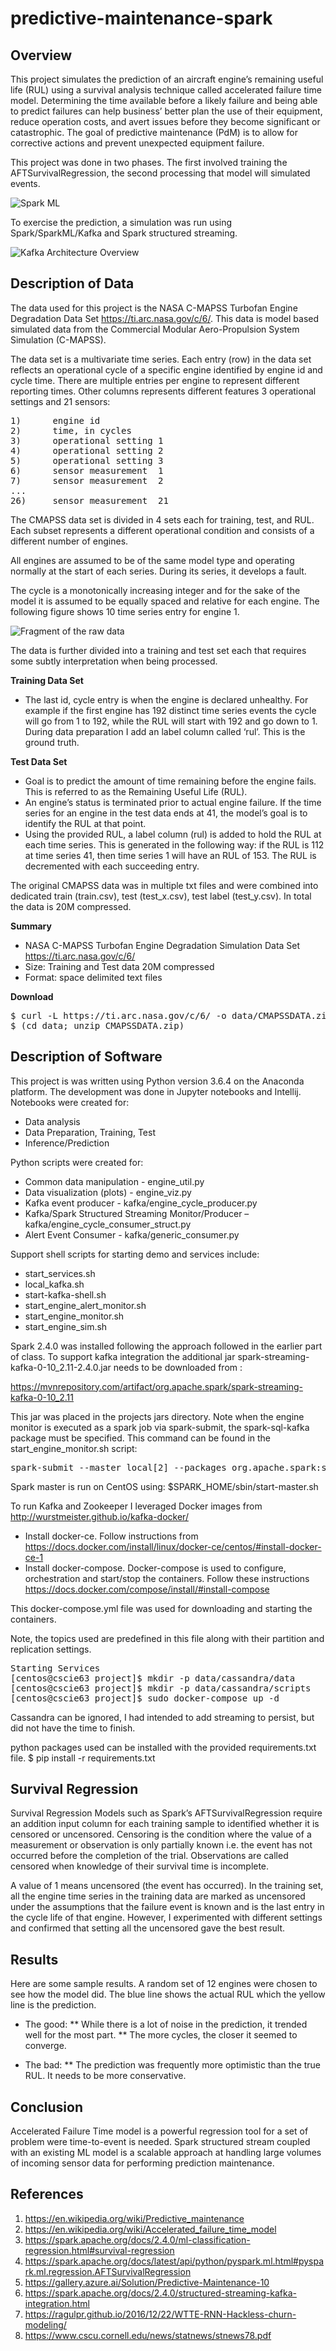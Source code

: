 # predictive-maintenance-spark

## Overview
This project simulates the prediction of an aircraft engine’s remaining useful life (RUL) using a survival analysis technique called accelerated failure time model. Determining the time available before a likely failure and being able to predict failures can help business’ better plan the use of their equipment, reduce operation costs, and avert issues before they become significant or catastrophic. The goal of predictive maintenance (PdM) is to allow for corrective actions and prevent unexpected equipment failure.

This project was done in two phases. The first involved training the AFTSurvivalRegression, the second processing that model will simulated events. 

![Spark ML](doc/images/spark_ml.png)

To exercise the prediction, a simulation was run using Spark/SparkML/Kafka and Spark structured streaming.

![Kafka Architecture Overview](doc/images/overview.png)

## Description of Data
The data used for this project is the NASA C-MAPSS Turbofan Engine Degradation Data Set https://ti.arc.nasa.gov/c/6/.  This data is model based simulated data from the Commercial Modular Aero-Propulsion System Simulation (C-MAPSS).

The data set is a multivariate time series. Each entry (row) in the data set reflects an operational cycle of a specific engine identified by engine id and cycle time. There are multiple entries per engine to represent different reporting times. Other columns represents different features 3 operational settings and 21 sensors:

<pre>
1)      engine id
2)      time, in cycles
3)      operational setting 1
4)      operational setting 2
5)      operational setting 3
6)      sensor measurement  1
7)      sensor measurement  2
...
26)     sensor measurement  21
</pre>

The CMAPSS data set is divided in 4 sets each for training, test, and RUL. Each subset represents a different operational condition and consists of a different number of engines.

All engines are assumed to be of the same model type and operating normally at the start of each series.  During its series, it develops a fault.

The cycle is a monotonically increasing integer and for the sake of the model it is assumed to be equally spaced and relative for each engine. The following figure shows 10 time series entry for engine 1.

![Fragment of the raw data](doc/images/data_fragment.png)


The data is further divided into a training and test set each that requires some subtly interpretation when being processed.

**Training Data Set**
* The last id, cycle entry is when the engine is declared unhealthy. For example if the first engine has 192 distinct time series events the cycle will go from 1 to 192, while the RUL will start with 192 and go down to 1. During data preparation I add an label column called ‘rul’. This is the ground truth. 

**Test Data Set** 
* Goal is to predict the amount of time remaining before the engine fails. This is referred to as the Remaining Useful Life (RUL).
* An engine’s status is terminated prior to actual engine failure. If the time series for an engine in the test data ends at 41, the model’s goal is to identify the RUL at that point.
* Using the provided RUL, a label column (rul) is added to hold the RUL at each time series.  This is generated in the following way: if the RUL is 112 at time series 41, then time series 1 will have an RUL of 153. The RUL is decremented with each succeeding entry.


The original CMAPSS data was in multiple txt files and were combined into dedicated train (train.csv), test (test_x.csv), test label (test_y.csv). In total the data is 20M compressed.

**Summary**
* NASA C-MAPSS Turbofan Engine Degradation Simulation Data Set https://ti.arc.nasa.gov/c/6/ 
* Size: Training and Test data 20M compressed
* Format: space delimited text files


**Download**

<pre>
$ curl -L https://ti.arc.nasa.gov/c/6/ -o data/CMAPSSDATA.zip
$ (cd data; unzip CMAPSSDATA.zip)
</pre>


## Description of Software
This project is was written using Python version 3.6.4 on the Anaconda platform. The development was done in Jupyter notebooks and Intellij. Notebooks were created for:
* Data analysis
* Data Preparation, Training, Test
* Inference/Prediction

Python scripts were created for:
* Common data manipulation - engine_util.py
* Data visualization (plots) - engine_viz.py
* Kafka event producer - kafka/engine_cycle_producer.py
* Kafka/Spark Structured Streaming Monitor/Producer – kafka/engine_cycle_consumer_struct.py
* Alert Event Consumer - kafka/generic_consumer.py

Support shell scripts for starting demo and services include:
* start_services.sh
* local_kafka.sh
* start-kafka-shell.sh
* start_engine_alert_monitor.sh
* start_engine_monitor.sh
* start_engine_sim.sh 

 
Spark 2.4.0 was installed following the approach followed in the earlier part of class. To support kafka integration the additional jar spark-streaming-kafka-0-10_2.11-2.4.0.jar
 needs to be downloaded from :

https://mvnrepository.com/artifact/org.apache.spark/spark-streaming-kafka-0-10_2.11

This jar was placed in the projects jars directory. Note when the engine monitor is executed as a spark job via spark-submit, the spark-sql-kafka package must be specified. This command can be found in the  start_engine_monitor.sh script:

<pre>
spark-submit --master local[2] --packages org.apache.spark:spark-sql-kafka-0-10_2.11:2.4.0 --jars spark-streaming-kafka-0-10_2.11-2.4.0.jar kafka/engine_cycle_consumer_struct.py localhost:9092 engine-stream -w 30 -s 30 -r 150
</pre>

Spark master is run on CentOS using: $SPARK_HOME/sbin/start-master.sh

To run Kafka and Zookeeper I leveraged Docker images from http://wurstmeister.github.io/kafka-docker/
* Install docker-ce. Follow instructions from https://docs.docker.com/install/linux/docker-ce/centos/#install-docker-ce-1
* Install docker-compose. Docker-compose is used to configure, orchestration and start/stop the containers. Follow these instructions https://docs.docker.com/compose/install/#install-compose

This docker-compose.yml file was used for downloading and starting the containers.

Note, the topics used are predefined in this file along with their partition and replication settings.

<pre>
Starting Services
[centos@cscie63 project]$ mkdir -p data/cassandra/data
[centos@cscie63 project]$ mkdir -p data/cassandra/scripts
[centos@cscie63 project]$ sudo docker-compose up -d
</pre>

Cassandra can be ignored, I had intended to add streaming to persist, but did not have the time to finish.

python packages used can be installed with the provided requirements.txt file.
$ pip install -r requirements.txt

## Survival Regression
Survival Regression Models such as Spark’s AFTSurvivalRegression require an addition input column for each training sample to identified whether it is censored or uncensored. Censoring is the condition where the value of a measurement or observation is only partially known i.e. the event has not occurred before the completion of the trial. Observations are called censored when knowledge of their survival time is incomplete. 

A value of 1 means uncensored (the event has occurred). In the training set, all the engine time series in the training data are marked as uncensored under the assumptions that the failure event is known and is the last entry in the cycle life of that engine. However, I experimented with different settings and confirmed that setting all the uncensored gave the best result. 

## Results
Here are some sample results. A random set of 12 engines were chosen to see how the model did. The blue line shows the actual RUL which the yellow line is the prediction. 

* The good:
** While there is a lot of noise in the prediction, it trended well for the most part. 
** The more cycles, the closer it seemed to converge. 

* The bad:
** The prediction was frequently more optimistic than the true RUL. It needs to be more conservative.


## Conclusion
Accelerated Failure Time model is a powerful regression tool for a set of problem were time-to-event is needed. Spark structured stream coupled with an existing ML model is a scalable approach at handling large volumes of incoming sensor data for  performing prediction maintenance.

## References
1. https://en.wikipedia.org/wiki/Predictive_maintenance
2. https://en.wikipedia.org/wiki/Accelerated_failure_time_model
3. https://spark.apache.org/docs/2.4.0/ml-classification-regression.html#survival-regression
4. https://spark.apache.org/docs/latest/api/python/pyspark.ml.html#pyspark.ml.regression.AFTSurvivalRegression
5. https://gallery.azure.ai/Solution/Predictive-Maintenance-10
6. https://spark.apache.org/docs/2.4.0/structured-streaming-kafka-integration.html
7. https://ragulpr.github.io/2016/12/22/WTTE-RNN-Hackless-churn-modeling/
8. https://www.cscu.cornell.edu/news/statnews/stnews78.pdf 
